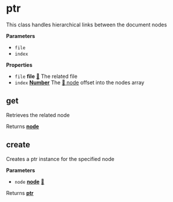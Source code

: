 <!-- Generated by documentation.js. Update this documentation by updating the source code. -->

# ptr

This class handles hierarchical links between the document nodes

**Parameters**

-   `file`  
-   `index`  

**Properties**

-   `file` **file** [:link:](FILE.md) The related file
-   `index` **[Number](https://developer.mozilla.org/en-US/docs/Web/JavaScript/Reference/Global_Objects/Number)** The [:link: node](NODE.md) offset into the nodes array

## get

Retrieves the related node

Returns **[node](https://developer.mozilla.org/en-US/docs/Web/API/Node/nextSibling)** 

## create

Creates a ptr instance for the specified node

**Parameters**

-   `node` **[node](https://developer.mozilla.org/en-US/docs/Web/API/Node/nextSibling)** [:link:](NODE.md)

Returns **[ptr](#ptr)** 
